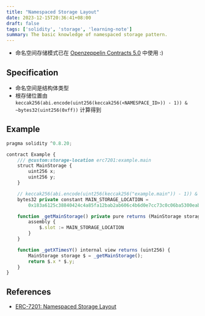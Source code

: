 ```yaml
---
title: "Namespaced Storage Layout"
date: 2023-12-15T20:36:41+08:00
draft: false
tags: ['solidity', 'storage', 'learning-note']
summary: The basic knowledge of namespaced storage pattern.
---
```


- 命名空间存储模式已在 [Openzeppelin Contracts 5.0](https://blog.openzeppelin.com/introducing-openzeppelin-contracts-5.0) 中使用 :)

## Specification

- 命名空间是结构体类型
- 根存储位置由 `keccak256(abi.encode(uint256(keccak256(<NAMESPACE_ID>)) - 1)) & ~bytes32(uint256(0xff))` 计算得到

## Example

```js
pragma solidity ^0.8.20;

contract Example {
    /// @custom:storage-location erc7201:example.main
    struct MainStorage {
        uint256 x;
        uint256 y;
    }

    // keccak256(abi.encode(uint256(keccak256("example.main")) - 1)) & ~bytes32(uint256(0xff));
    bytes32 private constant MAIN_STORAGE_LOCATION =
        0x183a6125c38840424c4a85fa12bab2ab606c4b6d0e7cc73c0c06ba5300eab500;

    function _getMainStorage() private pure returns (MainStorage storage $) {
        assembly {
            $.slot := MAIN_STORAGE_LOCATION
        }
    }

    function _getXTimesY() internal view returns (uint256) {
        MainStorage storage $ = _getMainStorage();
        return $.x * $.y;
    }
}
```

## References

- [ERC-7201: Namespaced Storage Layout](https://eips.ethereum.org/EIPS/eip-7201)
